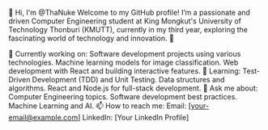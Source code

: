 👋 Hi, I'm @ThaNuke
Welcome to my GitHub profile!
I’m a passionate and driven Computer Engineering student at King Mongkut's University of Technology Thonburi (KMUTT), currently in my third year, exploring the fascinating world of technology and innovation. 🚀

🔭 Currently working on:
Software development projects using various technologies.
Machine learning models for image classification.
Web development with React and building interactive features.
🌱 Learning:
Test-Driven Development (TDD) and Unit Testing.
Data structures and algorithms.
React and Node.js for full-stack development.
💬 Ask me about:
Computer Engineering topics.
Software development best practices.
Machine Learning and AI.
📫 How to reach me:
Email: [your-email@example.com]
LinkedIn: [Your LinkedIn Profile]
